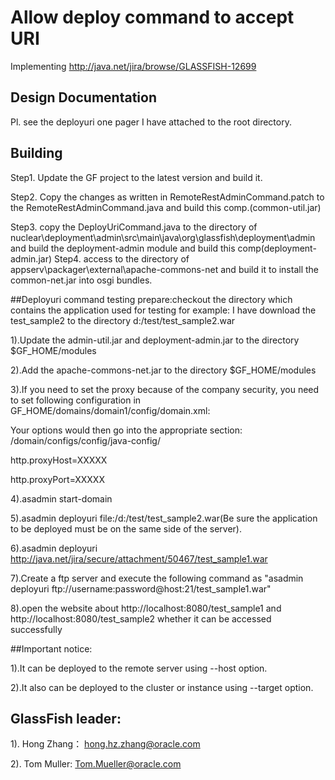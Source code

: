 Allow deploy command to accept URI
=====================

Implementing http://java.net/jira/browse/GLASSFISH-12699

## Design Documentation 
Pl. see the deployuri one pager I have attached to the root directory.

## Building
Step1. Update the GF project to the latest version and build it.

Step2. Copy the changes as written in RemoteRestAdminCommand.patch to the RemoteRestAdminCommand.java and build this comp.(common-util.jar)

Step3. copy the DeployUriCommand.java to the directory of nuclear\deployment\admin\src\main\java\org\glassfish\deployment\admin and build the deployment-admin module
and build this comp(deployment-admin.jar)
Step4. access to the directory of appserv\packager\external\apache-commons-net and build it to install the common-net.jar into osgi bundles. 

##Deployuri command testing
prepare:checkout the directory which contains the application used for testing
for example: I have download the test_sample2 to the directory d:/test/test_sample2.war

1).Update the admin-util.jar and deployment-admin.jar to the directory $GF_HOME/modules

2).Add the apache-commons-net.jar to the directory $GF_HOME/modules

3).If you need to set the proxy because of the company security, you need to set following configuration in GF_HOME/domains/domain1/config/domain.xml:

 Your options would then go into the appropriate section: /domain/configs/config/java-config/

 <jvm-options>http.proxyHost=XXXXX</jvm-options>
 
 <jvm-options>http.proxyPort=XXXXX</jvm-options>

4).asadmin start-domain

5).asadmin deployuri file:/d:/test/test_sample2.war(Be sure the application to be deployed must be on the same side of the server).

6).asadmin deployuri http://java.net/jira/secure/attachment/50467/test_sample1.war

7).Create a ftp server and execute the following command as "asadmin deployuri  ftp://username:password@host:21/test_sample1.war"

8).open the website about http://localhost:8080/test_sample1 and http://localhost:8080/test_sample2 whether it can be accessed successfully

##Important notice:

1).It can be deployed to the remote server using --host option.

2).It also can be deployed to the cluster or instance using --target option.

## GlassFish leader:
1). Hong Zhang： hong.hz.zhang@oracle.com

2). Tom Muller:  Tom.Mueller@oracle.com
